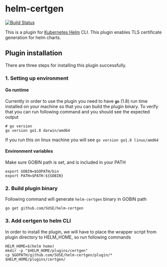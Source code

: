 # helm-certgen

[![Build Status](https://travis-ci.org/SUSE/helm-certgen.svg?branch=master)](https://travis-ci.org/SUSE/helm-certgen)

This is a plugin for [Kubernetes Helm](https://github.com/kubernetes/helm) CLI.
This plugin enables TLS certificate generation for helm charts.

## Plugin installation
There are three steps for installing this plugin successfully.

### 1. Setting up environment
#### Go runtime
Currently in order to use the plugin you need to have **`go`** (1.8) run time installed on your machine so that you can build the plugin binary. To verify that you can run following command and you should see the expected output
```
# go version
go version go1.8 darwin/amd64
```
If you run this on linux machine you will see `go version go1.8 linux/amd64`

#### Environment variables
Make sure GOBIN path is set, and is included in your PATH
```
export GOBIN=$GOPATH/bin
export PATH=$PATH:${GOBIN}
```

### 2. Build plugin binary
Following command will generate `helm-certgen` binary in GOBIN path
```
go get github.com/SUSE/helm-certgen
```

### 3. Add certgen to helm CLI
In order to install the plugin, we will have to place the wrapper script from plugin directory to HELM_HOME, so run following commands

```
HELM_HOME=$(helm home)
mkdir -p "$HELM_HOME/plugins/certgen"
cp $GOPATH/github.com/SUSE/helm-certgen/plugin/* $HELM_HOME/plugins/certgen/
```